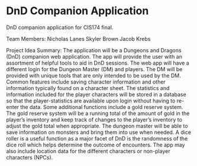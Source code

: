 # DnD Companion Application
 DnD companion application for CIS174 final.

Team Members:
Nicholas Lanes
Skyler Brown
Jacob Krebs

Project Idea Summary:
The application will be a Dungeons and Dragons (DnD) companion web application. The app will provide the user with an assortment of helpful tools to aid in DnD sessions. The web app will have a different login for the Dungeon Master (DM) and players. The DM will be provided with unique tools that are only intended to be used by the DM. Common features include saving character information and other information typically found on a character sheet. The statistics and information included for the player characters will be stored in a database so that the player-statistics are available upon login without having to re-enter the data. 
Some additional functions include a gold reserve system. The gold reserve system will be a running total of the amount of gold in the player’s inventory and keep track of changes to the player’s inventory to adjust the gold total when appropriate. The dungeon master will be able to save information on monsters and bring them into use when needed. A dice roller is a useful function as a major facet of DnD is the randomness of the dice roll which helps determine the outcome of encounters. The app may also include location data for the different characters or non-player characters (NPCs). 
